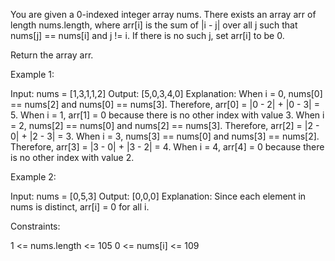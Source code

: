 You are given a 0-indexed integer array nums. There exists an array arr of length nums.length, where arr[i] is the sum of |i - j| over all j such that nums[j] == nums[i] and j != i. If there is no such j, set arr[i] to be 0.

Return the array arr.

 

Example 1:

Input: nums = [1,3,1,1,2]
Output: [5,0,3,4,0]
Explanation: 
When i = 0, nums[0] == nums[2] and nums[0] == nums[3]. Therefore, arr[0] = |0 - 2| + |0 - 3| = 5. 
When i = 1, arr[1] = 0 because there is no other index with value 3.
When i = 2, nums[2] == nums[0] and nums[2] == nums[3]. Therefore, arr[2] = |2 - 0| + |2 - 3| = 3. 
When i = 3, nums[3] == nums[0] and nums[3] == nums[2]. Therefore, arr[3] = |3 - 0| + |3 - 2| = 4. 
When i = 4, arr[4] = 0 because there is no other index with value 2. 

Example 2:

Input: nums = [0,5,3]
Output: [0,0,0]
Explanation: Since each element in nums is distinct, arr[i] = 0 for all i.
 

Constraints:

1 <= nums.length <= 105
0 <= nums[i] <= 109
